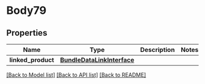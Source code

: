 # Body79

## Properties
Name | Type | Description | Notes
------------ | ------------- | ------------- | -------------
**linked_product** | [**BundleDataLinkInterface**](BundleDataLinkInterface.md) |  | 

[[Back to Model list]](../README.md#documentation-for-models) [[Back to API list]](../README.md#documentation-for-api-endpoints) [[Back to README]](../README.md)


